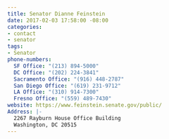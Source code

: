 ```yaml
---
title: Senator Dianne Feinstein
date: 2017-02-03 17:58:00 -08:00
categories:
- contact
- senator
tags:
- Senator
phone-numbers:
  SF Office: "(213) 894-5000"
  DC Office: "(202) 224-3841"
  Sacramento Office: "(916) 448-2787"
  San Diego Office: "(619) 231-9712"
  LA Office: "(310) 914-7300"
  Fresno Office: "(559) 489-7430"
website: https://www.feinstein.senate.gov/public/
Address: |-
  2267 Rayburn House Office Building
  Washington, DC 20515
---
```



